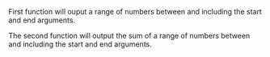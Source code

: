 First function will ouput a range of numbers between and including the start and end arguments.

The second function will output the sum of a range of numbers between and including the start and end arguments.
